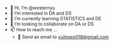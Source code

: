 - 👋 Hi, I’m @westernyu
- 👀 I’m interested in DA and DS
- 🌱 I’m currently learning STATISTICS and DE
- 💞️ I’m looking to collaborate on DA or DS
- 📫 How to reach me ... 
    - 💌 Send an email to yujinseo018@gmail.com

<!---
Westernyu/Westernyu is a ✨ special ✨ repository because its `README.md` (this file) appears on your GitHub profile.
You can click the Preview link to take a look at your changes.
--->
